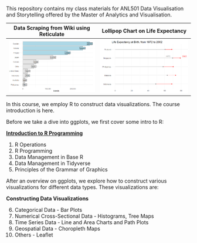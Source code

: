 



This repository contains my class materials for ANL501 Data Visualisation and Storytelling offered by the Master of Analytics and Visualisation.


Data Scraping from Wiki using Reticulate    |  Lollipop Chart on Life Expectancy
:-------------------------:|:-------------------------:
![](islands.png) |   ![](lifeexpectancy.png)



In this course, we employ R to construct data visualizations. The course introduction is here.

Before we take a dive into ggplots, we first cover some intro to R:

<a style="font-weight:bold" href="https://nicholas-sim.github.io/ANL501-Data-Visualisation-and-Storytelling/seminar_1/"> Introduction to R Programming </a>

1. R Operations
2. R Programming
3. Data Management in Base R
4. Data Management in Tidyverse
5. Principles of the Grammar of Graphics

    
After an overview on ggplots, we explore how to construct various visualizations for different data types. These visualizations are:

**Constructing Data Visualizations**

6. Categorical Data - Bar Plots
7. Numerical Cross-Sectional Data - Histograms, Tree Maps
8. Time Series Data - Line and Area Charts and Path Plots
9. Geospatial Data - Choropleth Maps
10. Others - Leaflet




